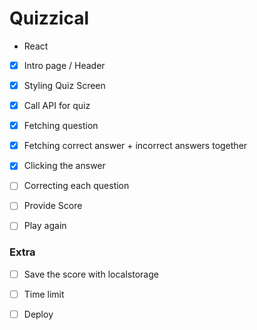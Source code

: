 # Quizzical

- React 

- [x] Intro page / Header
- [x] Styling Quiz Screen
- [x] Call API for quiz
- [x] Fetching question
- [x] Fetching correct answer + incorrect answers together
- [x] Clicking the answer
- [ ] Correcting each question
- [ ] Provide Score
- [ ] Play again 


### Extra
- [ ] Save the score with localstorage
- [ ] Time limit


- [ ] Deploy